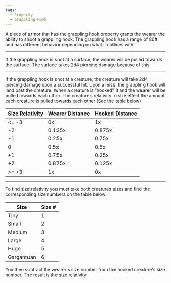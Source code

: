 ```yaml
---
tags:
  - Property
  - Grappling-Hook
---
```

A piece of armor that has the grappling hook property grants the wearer the ability to shoot a grappling hook. The grappling hook has a range of 80ft and has different behavior depending on what it collides with:
*** 
If the grappling hook is shot at a surface, the wearer will be pulled towards the surface. The surface takes 2d4 piercing damage because of this.
***
If the grappling hook is shot at a creature, the creature will take 2d4 piercing damage upon a successful hit. Upon a miss, the grappling hook will land past the creature. When a creature is “hooked” it and the wearer will be pulled towards each other. The creature’s relativity in size effect the amount each creature is pulled towards each other (See the table below)

| Size Relativity | Wearer Distance | Hooked Distance |
| --------------- | --------------- | --------------- |
| <= -3           | 0x              | 1x              |
| -2              | 0.125x          | 0.875x          |
| -1              | 0.25x           | 0.75x           |
| 0               | 0.5x            | 0.5x            |
| +1              | 0.75x           | 0.25x           |
| +2              | 0.875x          | 0.125x          |
| >= +3           | 1x              | 0x              |
***
To find size relativity you must take both creatures sizes and find the corresponding size numbers on the table below:

| Size       | Size # |
| ---------- | ------ |
| Tiny       | 1      |
| Small      | 2      |
| Medium     | 3      |
| Large      | 4      |
| Huge       | 5      |
| Gargantuan | 6      |

You then subtract the wearer's size number from the hooked creature's size number. The result is the size relativity.